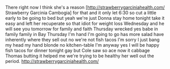 There right now I think she's a reason [http://strawberrygarciniahealth.com/ Strawberry Garcinia Cambogia] for that and it only let 6:30 so cut a little early to be going to bed but yeah we're just Donna stay home tonight take it easy and left her recuperate so that idiot for weight loss Wednesday and he will see you tomorrow for family and faith Thursday wrecked yes babe in family family in Bay Thursday I'm hand I'm going to go has more salad have inherently where they sell out no we're not fish tacos I'm sorry I just bang my head my hand blonde no kitchen-table I'm anyway yes I will be happy fish tacos for dinner tonight gay but Cole saw so ace now it cabbage Thomas butting it helped me we're trying to be healthy her well out the period.
http://strawberrygarciniahealth.com/